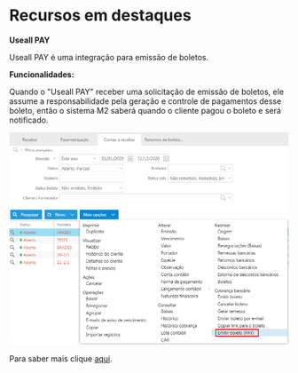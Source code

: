 # Recursos em destaques

**Useall PAY**  

Useall PAY é uma integração para emissão de boletos.

**Funcionalidades:**

Quando o "Useall PAY" receber uma solicitação de emissão de boletos, ele assume a responsabilidade pela geração e controle de pagamentos desse boleto, então o sistema M2 saberá quando o cliente pagou o boleto e será notificado.

![Emitir boleto](../Img/Versao_2.6.0/Emitir_boleto.png)



Para saber mais clique [aqui](~/2.0/versao_2.6/2.6.0-303.md).

 